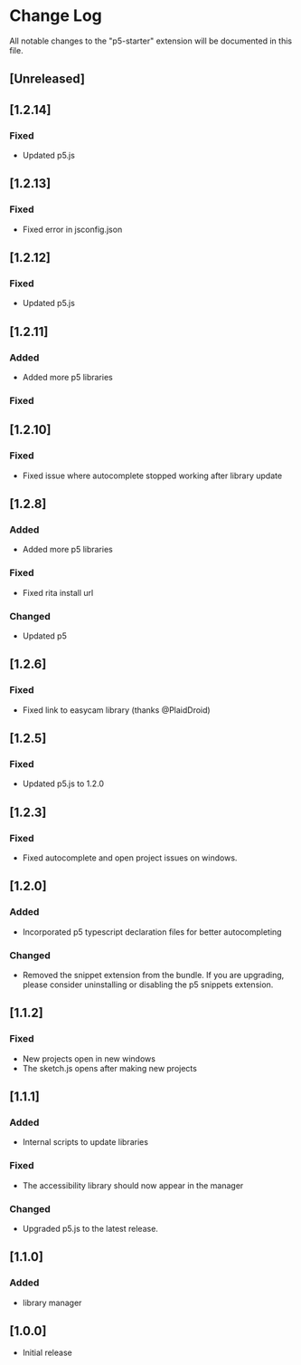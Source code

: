 # Change Log

All notable changes to the "p5-starter" extension will be documented in this file.

## [Unreleased]

## [1.2.14]

### Fixed

- Updated p5.js

## [1.2.13]

### Fixed

- Fixed error in jsconfig.json

## [1.2.12]

### Fixed

- Updated p5.js

## [1.2.11]

### Added

- Added more p5 libraries

### Fixed

## [1.2.10]

### Fixed

- Fixed issue where autocomplete stopped working after library update

## [1.2.8]

### Added

- Added more p5 libraries

### Fixed

- Fixed rita install url

### Changed

- Updated p5

## [1.2.6]

### Fixed

- Fixed link to easycam library (thanks @PlaidDroid)

## [1.2.5]

### Fixed

- Updated p5.js to 1.2.0

## [1.2.3]

### Fixed

- Fixed autocomplete and open project issues on windows.

## [1.2.0]

### Added

- Incorporated p5 typescript declaration files for better autocompleting

### Changed

- Removed the snippet extension from the bundle. If you are upgrading, please consider uninstalling or disabling the p5 snippets extension.

## [1.1.2]

### Fixed

- New projects open in new windows
- The sketch.js opens after making new projects

## [1.1.1]

### Added

- Internal scripts to update libraries

### Fixed

- The accessibility library should now appear in the manager

### Changed

- Upgraded p5.js to the latest release.

## [1.1.0]

### Added

- library manager

## [1.0.0]

- Initial release
